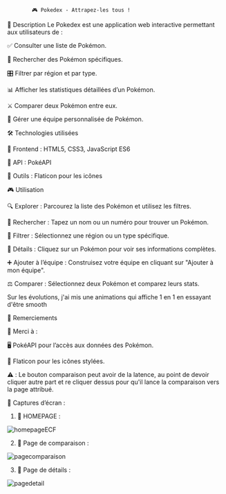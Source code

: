             🎮 Pokedex - Attrapez-les tous !

   📜 Description
Le Pokedex est une application web interactive permettant aux utilisateurs de :

✅ Consulter une liste de Pokémon.

🔎 Rechercher des Pokémon spécifiques.

🎛️ Filtrer par région et par type.

📊 Afficher les statistiques détaillées d’un Pokémon.

⚔️ Comparer deux Pokémon entre eux.

👥 Gérer une équipe personnalisée de Pokémon.



🛠️ Technologies utilisées

🔹 Frontend : HTML5, CSS3, JavaScript ES6

🔹 API : PokéAPI

🔹 Outils : Flaticon pour les icônes



🎮 Utilisation

🔍 Explorer : Parcourez la liste des Pokémon et utilisez les filtres.

📝 Rechercher : Tapez un nom ou un numéro pour trouver un Pokémon.

🔄 Filtrer : Sélectionnez une région ou un type spécifique.

👀 Détails : Cliquez sur un Pokémon pour voir ses informations complètes.

➕ Ajouter à l’équipe : Construisez votre équipe en cliquant sur "Ajouter à mon équipe".

⚖️ Comparer : Sélectionnez deux Pokémon et comparez leurs stats.

Sur les évolutions, j'ai mis une animations qui affiche 1 en 1 en essayant d'être smooth


💖 Remerciements

🙏 Merci à :

🖥️ PokéAPI pour l’accès aux données des Pokémon.

🎨 Flaticon pour les icônes stylées.


⚠️ : 
Le bouton comparaison peut avoir de la latence, au point de devoir cliquer autre part et re cliquer dessus pour qu'il lance la comparaison vers la page attribué.


 📸 Captures d’écran : 

 1. 📌 HOMEPAGE : 
 
 ![homepageECF](https://github.com/user-attachments/assets/9d0a454c-b574-421a-85aa-a11be09e294b)

 2. 📌 Page de comparaison :

![pagecomparaison](https://github.com/user-attachments/assets/da265ba5-812f-4777-8354-c51a6e9e2349)


3. 📌 Page de détails :


![pagedetail](https://github.com/user-attachments/assets/6b72f674-ac7d-4798-bce5-f596a73308f8)



